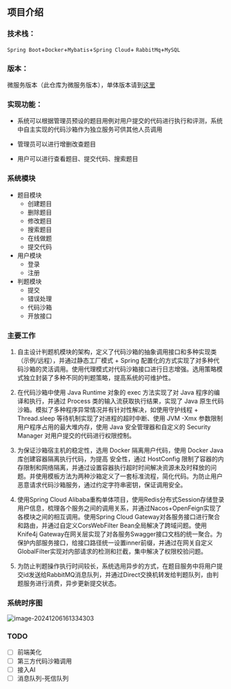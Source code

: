 ## 项目介绍

### 技术栈：

`Spring Boot`+`Docker`+`Mybatis`+`Spring Cloud`+ `RabbitMq`+`MySQL`

### 版本：

微服务版本（此仓库为微服务版本），单体版本请到[这里](https://github.com/fanshuaiyao/OJ-backend)

### 实现功能：

* 系统可以根据管理员预设的题目用例对用户提交的代码进行执行和评测，系统中自主实现的代码沙箱作为独立服务可供其他人员调用

* 管理员可以进行增删改查题目

* 用户可以进行查看题目、提交代码、搜索题目

### 系统模块

* 题目模块
  * 创建题目
  * 删除题目
  * 修改题目
  * 搜索题目
  * 在线做题
  * 提交代码
* 用户模块
  * 登录
  * 注册
* 判题模块
  * 提交
  * 错误处理
  * 代码沙箱
  * 开放接口
 
### 主要工作

1. 自主设计判题机模块的架构，定义了代码沙箱的抽象调用接口和多种实现类（示例/远程），并通过静态工厂模式 + Spring 配置化的方式实现了对多种代码沙箱的灵活调用。使用代理模式对代码沙箱接口进行日志增强。选用策略模式独立封装了多种不同的判题策略，提高系统的可维护性。
2. 在代码沙箱中使用 Java Runtime 对象的 exec 方法实现了对 Java 程序的编译和执行，并通过 Process 类的输入流获取执行结果，实现了 Java 原生代码沙箱。模拟了多种程序异常情况并有针对性解决，如使用守护线程 + Thread.sleep 等待机制实现了对进程的超时中断、使用 JVM -Xmx 参数限制用户程序占用的最大堆内存，使用 Java 安全管理器和自定义的 Security Manager 对用户提交的代码进行权限控制。
3. 为保证沙箱宿主机的稳定性，选用 Docker 隔离用户代码，使用 Docker Java 库创建容器隔离执行代码，为提高 安全性，通过 HostConfig 限制了容器的内存限制和网络隔离，并通过设置容器执行超时时间解决资源未及时释放的问题。并使用模板方法为两种沙箱定义了一套标准流程，简化代码。为防止用户恶意请求代码沙箱服务，通过约定字符串密钥，保证调用安全。

4. 使用Spring Cloud Alibaba重构单体项目，使用Redis分布式Session存储登录用户信息，梳理各个服务之间的调用关系，并通过Nacos+OpenFeign实现了各模块之间的相互调用。使用Spring Cloud Gateway对各服务接口进行聚合和路由，并通过自定义CorsWebFilter Bean全局解决了跨域问题。使用Knife4j Gateway在网关层实现了对各服务Swagger接口文档的统一聚合。为保护内部服务接口，给接口路径统一设置inner前缀，并通过在网关自定义GlobalFilter实现对内部请求的检测和拦截，集中解决了权限校验问题。

5. 为防止判题操作执行时间较长，系统选用异步的方式，在题目服务中将用户提交id发送给RabbitMQ消息队列，并通过Direct交换机转发给判题队列，由判题服务进行消费，异步更新提交状态。

### 系统时序图
![image-20241206161334303](https://shuaiyao85.oss-cn-qingdao.aliyuncs.com/img/202412061613365.png)
### TODO
- [ ] 前端美化
- [ ] 第三方代码沙箱调用
- [ ] 接入AI
- [ ] 消息队列-死信队列
